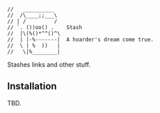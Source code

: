 ```text
//   __________
//  /\____;;___\
// | /         /
// `. ())oo() .    Stash
//  |\(%()*^^()^\
//  | |-%-------|  A hoarder's dream come true.
//  \ | %  ))   |
//   \|%________|
```

Stashes links and other stuff.

## Installation

TBD.